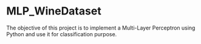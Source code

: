 # MLP_WineDataset

The objective of this project is to implement a Multi-Layer Perceptron using Python and use it for classification purpose.
